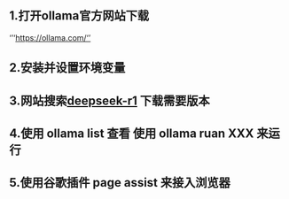## 1.打开ollama官方网站下载  
‘’‘https://ollama.com/‘’

## 2.安装并设置环境变量

## 3.网站搜索[deepseek-r1](https://ollama.com/library/deepseek-r1) 下载需要版本

## 4.使用 ollama list 查看   使用 ollama ruan XXX 来运行

## 5.使用谷歌插件 page assist 来接入浏览器